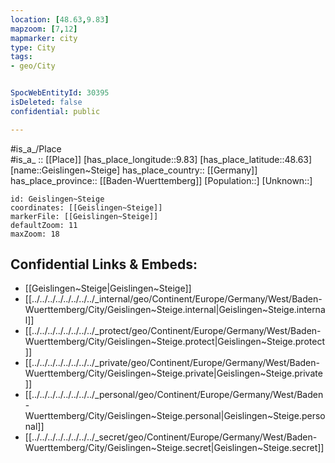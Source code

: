 ```yaml
---
location: [48.63,9.83] 
mapzoom: [7,12] 
mapmarker: city 
type: City
tags:
- geo/City


SpocWebEntityId: 30395
isDeleted: false
confidential: public

---
```

#is_a_/Place  
#is_a_ :: [[Place]] 
[has_place_longitude::9.83] 
[has_place_latitude::48.63] 
[name::Geislingen~Steige] 
has_place_country:: [[Germany]]  
has_place_province:: [[Baden-Wuerttemberg]] 
[Population::] 
[Unknown::] 


```leaflet
id: Geislingen~Steige
coordinates: [[Geislingen~Steige]] 
markerFile: [[Geislingen~Steige]] 
defaultZoom: 11 
maxZoom: 18
```


## Confidential Links & Embeds: 
- [[Geislingen~Steige|Geislingen~Steige]]  
- [[../../../../../../../../_internal/geo/Continent/Europe/Germany/West/Baden-Wuerttemberg/City/Geislingen~Steige.internal|Geislingen~Steige.internal]] 
- [[../../../../../../../../_protect/geo/Continent/Europe/Germany/West/Baden-Wuerttemberg/City/Geislingen~Steige.protect|Geislingen~Steige.protect]] 
- [[../../../../../../../../_private/geo/Continent/Europe/Germany/West/Baden-Wuerttemberg/City/Geislingen~Steige.private|Geislingen~Steige.private]] 
- [[../../../../../../../../_personal/geo/Continent/Europe/Germany/West/Baden-Wuerttemberg/City/Geislingen~Steige.personal|Geislingen~Steige.personal]] 
- [[../../../../../../../../_secret/geo/Continent/Europe/Germany/West/Baden-Wuerttemberg/City/Geislingen~Steige.secret|Geislingen~Steige.secret]] 
